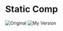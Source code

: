 # Static Comp

![Original]('https://github.com/coleworsley/cw-comp-challenge-3/blob/master/assets/photos/static-comp-challenge-3.jpg')
![My Version]('https://github.com/coleworsley/cw-comp-challenge-3/blob/master/assets/photos/my-version.png')
